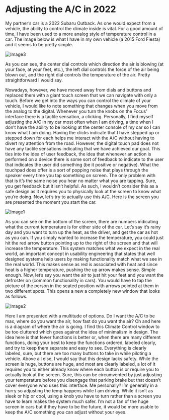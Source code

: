 # Adjusting the A/C in 2022

My partner’s car is a 2022 Subaru Outback. As one would expect from a vehicle, the ability to control the climate inside is vital. For a good amount of time, I have been used to a more analog style of temperature control in a car. The image below is what I have in my own vehicle (a 2015 Ford Fiesta) and it seems to be pretty simple.

![Image3](https://user-images.githubusercontent.com/123515405/224235163-2a3cee99-ecff-4272-a17a-b2b9accea85e.jpg)


As you can see, the center dial controls which direction the air is blowing (at your face, at your feet, etc.), the left dial controls the force of the air being blown out, and the right dial controls the temperature of the air. Pretty straightforward I would say.

Nowadays, however, we have moved away from dials and buttons and replaced them with a giant touch screen that we can navigate with only a touch. Before we get into the ways you can control the climate of your vehicle, I would like to note something that changes when you move from the analog to the digital. 
Whenever you turn the knobs on the Focus’ interface there is a tactile sensation, a clicking. Personally, I find myself adjusting the A/C in my car most often when I am driving, a time when I don’t have the ability to be looking at the center console of my car so I can know what I am doing. Having the clicks indicate that I have stepped up or stepped down for each helps me interact with the A/C without having to divert my attention from the road. 
However, the digital touch pad does not have any tactile sensations indicating that we have achieved our goal. This ties into the idea of user feedback, the idea that whenever an action is performed on a device there is some sort of feedback to indicate to the user that indicates the user did something (be it positive or negative). What the touchpad does offer is a sort of popping noise that plays through the speaker every time you tap something on screen. The only problem with that is it’s the same noise you hear no matter what you are tapping. Sure, you get feedback but it isn’t helpful. As such, I wouldn’t consider this as a safe design as it requires you to physically look at the screen to know what you’re doing.
Now, let’s try to actually use this A/C. Here is the screen you are presented the moment you start the car.

![Image1](https://user-images.githubusercontent.com/123515405/224235267-0761f86c-2c8e-4d59-ae77-ff9d83f3dd96.jpg)


As you can see on the bottom of the screen, there are numbers indicating what the current temperature is for either side of the car. Let’s say it’s rainy day and you want to turn up the heat, as the driver, and get the car as hot as you can. If you simply wanted to increase the temperature, you could just hit the red arrow button pointing up to the right of the screen and that will increase the temperature. This system matches what we expect in the real world, an important concept in usability engineering that states that well designed systems help users by making functionality match what we see in the real world. This makes sense as red is associated with heat and since heat is a higher temperature, pushing the up arrow makes sense. Simple enough.
Now, let’s say you want the air to just hit your feet and you want the defroster on (common functionality in cars). You would have to tap the picture of the person in the seated position with arrows pointed at them in two different spots. This opens a new a completely new window that looks as follows.

![Image2](https://user-images.githubusercontent.com/123515405/224235288-1adb2256-60ca-4415-af67-eae34c7f3810.jpg)


Here I am presented with a multitude of options. Do I want the A/C to be max, where do you want the air, how fast do you want the air? Oh and here is a diagram of where the air is going. I find this Climate Control window to be too cluttered which goes against the idea of minimalism in design. The idea here is that fewer functions is better or, when there are many different functions, doing your best to keep the functions ordered, labeled clearly, and try to keep them separate and easy to see. Everything is clearly labeled, sure, but there are too many buttons to take in while piloting a vehicle. 
Above all else, I would say that this design lacks safety. While the screen is huge, buttons are huge, and most are clearly labeled, a lot of it requires you to either already know where each button is or require you to actually look at the screen. Sure, this can be circumvented by just adjusting your temperature before you disengage that parking brake but that doesn’t cover everyone who uses this interface. Me personally? I’m generally in a hurry so adjusting the temp happens while I am driving. While it isn’t as sleek or hip or cool, using a knob you have to turn rather than a screen you have to learn makes the system much safer. I’m not a fan of the huge screen in cars but if they have to be the future, it would be more usable to keep the A/C something you can adjust without your eyes.

